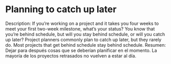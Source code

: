 # Planning to catch up later

Description: If you’re working on a project and it takes you four weeks to meet your first two-week milestone, what’s your status? You know that you’re behind schedule, but will you stay behind schedule, or will you catch up later? Project planners commonly plan to catch up later, but they rarely do. Most projects that get behind schedule stay behind schedule.
Resumen: Dejar para después cosas que se deberían planificar en el momento.
La mayoría de los proyectos retrasados no vuelven a estar al día.